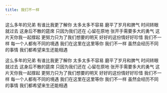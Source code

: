 ```yaml
---
title: 我们不一样
---
```

这么多年的兄弟
有谁比我更了解你
太多太多不容易
磨平了岁月和脾气
时间转眼就过去
这身后不散的筵席
只因为我们还在
心留在原地
张开手需要多大的勇气
这片天你我一起撑起
更努力只为了我们想要的明天
好好的这份情好好珍惜
我们不一样
每一个人都有不同的境遇
我们在这里在这里等你
我们不一样
虽然会经历不同的事情
我们都希望来生还能相遇

这么多年的兄弟
有谁比我更了解你
太多太多不容易
磨平了岁月和脾气
时间转眼就过去
这身后不散的筵席
只因为我们还在
心留在原地
张开手需要多大的勇气
这片天你我一起撑起
更努力只为了我们想要的明天
好好的这份情好好珍惜
我们不一样
每一个人都有不同的境遇
我们在这里在这里等你
我们不一样
虽然会经历不同的事情
我们都希望来生还能相遇

